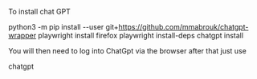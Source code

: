 To install chat GPT

python3 -m pip install --user git+https://github.com/mmabrouk/chatgpt-wrapper
playwright install firefox
playwright install-deps
chatgpt install

You will then  need to log into ChatGpt via the browser
after that just use

chatgpt

